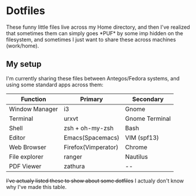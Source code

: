 # Dotfiles

These funny little files live across my Home directory, and then I've realized
that sometimes them can simply goes \*PUF\* by some imp hidden on the
filesystem, and sometimes I just want to share these across machines (work/home).

## My setup 

I'm currently sharing these files between Antegos/Fedora systems, and using some
standard apps across them:

| Function       | Primary             | Secondary      |
| -------------- | ------------------- | -------------- |
| Window Manager | i3                  | Gnome          |
| Terminal       | urxvt               | Gnome Terminal |
| Shell          | zsh + oh-my-zsh     | Bash           |
| Editor         | Emacs(Spacemacs)    | VIM (spf13)    |
| Web Browser    | Firefox(Vimperator) | Chrome         |
| File explorer  | ranger              | Nautilus       |
| PDF Viewer     | zathura             | --             |

~~I've actualy listed these to show about some dotfiles~~
I actualy don't know why I've made this table.
